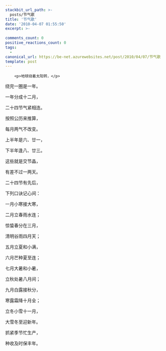 ```yaml
---
stackbit_url_path: >-
  posts/节气歌
title: '节气歌'
date: '2010-04-07 01:55:50'
excerpt: >-
  
comments_count: 0
positive_reactions_count: 0
tags: 
  - 
canonical_url: https://be-net.azurewebsites.net/post/2010/04/07/节气歌
template: post
---
```


        <p>地球绕着太阳转，</p>
<p>绕完一圈是一年。</p>
<p>一年分成十二月，</p>
<p>二十四节气紧相连。</p>
<p>按照公历来推算，</p>
<p>每月两气不改变。</p>
<p>上半年是六、廿一，</p>
<p>下半年逢八、廿三。</p>
<p>这些就是交节晶，</p>
<p>有差不过一两天。</p>
<p>二十四节有先后，</p>
<p>下列口诀记心间：</p>
<p>一月小寒接大寒，</p>
<p>二月立春雨水连；</p>
<p>惊蛰春分在三月，</p>
<p>清明谷雨四月天；</p>
<p>五月立夏和小满，</p>
<p>六月芒种夏至连；</p>
<p>七月大暑和小暑，</p>
<p>立秋处暑八月间；</p>
<p>九月白露接秋分，</p>
<p>寒露霜降十月全；</p>
<p>立冬小雪十一月，</p>
<p>大雪冬至迎新年。</p>
<p>抓紧季节忙生产，</p>
<p>种收及时保丰年。</p>
      